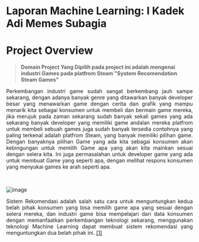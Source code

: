 # Laporan Machine Learning: I Kadek Adi Memes Subagia

# Project Overview

> **Domain Project Yang Dipilih pada project ini adalah mengenai industri Games pada platfrom Steam "System Recomendation Steam Games"**

<p align = "Justify">Perkembangan industri game sudah sangat berkembang jauh sampe sekarang, dengan adanya banyak genre yang ditawarkan banyak developer besar yang menawarkan game dengan cerita dan grafik yang mampu menarik kita sebagai konsumen untuk membeli dan bermain game mereka, jika merujuk pada zaman sekarang sudah banyak sekali games yang ada sekarang banyak developer yang memiliki game andalan mereka platfrom untuk membeli sebuah games juga sudah banyak tersedia contohnya yang paling terkenal adalah platfrom Steam, yang banyak memiliki pilihan game. Dengan banyaknya pilihan Game yang ada kita sebagai konsumen akan kebingungan untuk memilih Game apa yang akan kita mainkan sesuai dengan selera kita. Ini juga permasalahan untuk developer game yang ada untuk membuat Game yang seperti apa, dengan melihat respons konsumen yang menyukai games ke arah seperti apa.</p> <br>

![image](https://github.com/user-attachments/assets/8568d869-87ed-4c27-8ea3-798709430451)

<p align = "Justify" >Sistem Rekomendasi adalah salah satu cara untuk menguntungkan kedua belah pihak konsumen yang bisa memilih game apa yang sesuai dengan selera mereka, dan industri game bisa mempelajari dari data konsumen dengan memanfaatkan perkembangan teknologi sekarang, menggunakan teknologi Machine Learning dapat membuat sistem rekomendasi yang menguntungkan dua belah pihak ini. <a href = "https://ieeexplore.ieee.org/abstract/document/8490456">[1]</a></p> 
